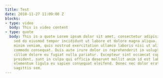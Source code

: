 ```yaml
---
title: Test
date: 2018-11-27 11:09:00 Z
blocks:
- type: video
  body: This is video content
- type: quote
  body: This is a quote Lorem ipsum dolor sit amet, consectetur adipisicing elit,
    sed do eiusmod tempor incididunt ut labore et dolore magna aliqua. Ut enim ad
    minim veniam, quis nostrud exercitation ullamco laboris nisi ut aliquip ex ea
    commodo consequat. Duis aute irure dolor in reprehenderit in voluptate velit esse
    cillum dolore eu fugiat nulla pariatur. Excepteur sint occaecat cupidatat non
    proident, sunt in culpa qui officia deserunt mollit anim id est laborum. Donec
    elementum ligula eu sapien consequat eleifend. Donec nec dolor erat, condimentum
    sagittis sem.
---
```


